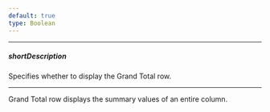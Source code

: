 ```yaml
---
default: true
type: Boolean
---
```

---
##### shortDescription
Specifies whether to display the Grand Total row.

---
Grand Total row displays the summary values of an entire column.